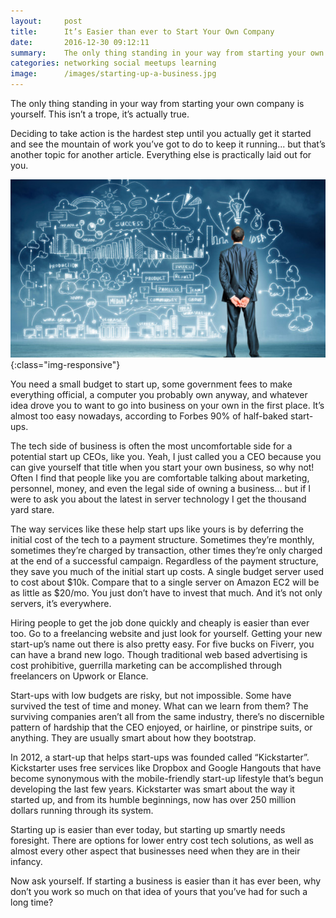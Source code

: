 ```yaml
---
layout:     post
title:      It’s Easier than ever to Start Your Own Company
date:       2016-12-30 09:12:11
summary:    The only thing standing in your way from starting your own company is yourself. This isn’t a trope, it’s actually true.
categories: networking social meetups learning
image:      /images/starting-up-a-business.jpg
---
```


The only thing standing in your way from starting your own company is yourself.
This isn’t a trope, it’s actually true.

Deciding to take action is the hardest step until you actually
get it started and see the mountain of work you’ve got to do
to keep it running... but that’s another topic for another article.
Everything else is practically laid out for you.

![Starting up a business is hard and easy](/images/starting-up-a-business.jpg){:class="img-responsive"}

You need a small budget to start up, some government fees
to make everything official, a computer you probably own anyway,
and whatever idea drove you to want to go into business
on your own in the first place.
It’s almost too easy nowadays, according to Forbes 90% of half-baked start-ups.

The tech side of business is often the most uncomfortable side for
a potential start up CEOs, like you. Yeah, I just called you a CEO
because you can give yourself that title when
you start your own business, so why not!
Often I find that people like you are comfortable talking about
marketing, personnel, money, and even the legal side of
owning a business... but if I were to ask you about the latest
in server technology I get the thousand yard stare.

The way services like these help start ups like yours is by deferring
the initial cost of the tech to a payment structure.
Sometimes they’re monthly, sometimes they’re charged by transaction,
other times they’re only charged at the end of a successful campaign.
Regardless of the payment structure, they save you much of
the initial start up costs.
A single budget server used to cost about $10k.
Compare that to a single server on Amazon EC2 will be as little
as $20/mo. You just don’t have to invest that much.
And it’s not only servers, it’s everywhere.

Hiring people to get the job done quickly and cheaply is
easier than ever too. Go to a freelancing website and just look
for yourself.
Getting your new start-up’s name out there is also pretty easy.
For five bucks on Fiverr, you can have a brand new logo.
Though traditional web based advertising is cost prohibitive,
guerrilla marketing can be accomplished through freelancers
on Upwork or Elance.

Start-ups with low budgets are risky, but not impossible.
Some have survived the test of time and money.
What can we learn from them? The surviving companies aren’t all
from the same industry, there’s no discernible pattern of hardship
that the CEO enjoyed, or hairline, or pinstripe suits, or anything.
They are usually smart about how they bootstrap.

In 2012, a start-up that helps start-ups was founded
called “Kickstarter”. Kickstarter uses free services
like Dropbox and Google Hangouts that have become synonymous with
the mobile-friendly start-up lifestyle that’s begun developing
the last few years. Kickstarter was smart about the way it started up,
and from its humble beginnings, now has over 250 million dollars
running through its system.

Starting up is easier than ever today, but starting up smartly needs
foresight. There are options for lower entry cost tech solutions,
as well as almost every other aspect that businesses need when they
are in their infancy.

Now ask yourself. If starting a business is easier than it has ever
been, why don’t you work so much on that idea of yours that you’ve
had for such a long time?
